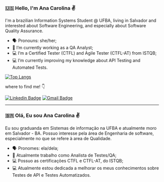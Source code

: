 ### :us: Hello, I'm Ana Carolina ✌️

I'm a brazilian Information Systems Student @ UFBA, living in Salvador and interested about Software Engineering, and especially about Software Quality Assurance.

- 🗣️ Pronouns: she/her;
- 🐞 I’m currently working as a QA Analyst;
- 💻 I’m a Certified Tester (CTFL) and Agile Tester (CTFL-AT) from ISTQB;
- 💻 I’m currently improving my knowledge about API Testing and Automated Tests.


[![Top Langs](https://github-readme-stats.vercel.app/api/top-langs/?username=anacarolinacerqueira&layout=compact&hide=none&exclude_repo=spongebob-website,lardecor-loja&langs_count=8&count_private=false&theme=flag-india)](https://github.com/anuraghazra/github-readme-stats)

where to find me! 👇

[![Linkedin Badge](https://img.shields.io/badge/-LinkedIn-0a66c2?style=flat-square&logo=Linkedin&logoColor=white&link=https://www.linkedin.com/in/anacarolinacerqueira)](https://www.linkedin.com/in/anacarolinacerqueira/) 
[![Gmail Badge](https://img.shields.io/badge/cf.anacarolina@gmail.com-ff3c00?style=flat-square&logo=Gmail&logoColor=white&link=mailto:cf.anacarolina@gmail.com)](mailto:cf.anacarolina@gmail.com)

___

### :brazil: Olá, Eu sou Ana Carolina ✌️

Eu sou graduanda em Sistemas de informação na UFBA e atualmente moro em Salvador - BA. Possuo interesse pela área de Engenharia de software, especialmente no que se refere à area de Qualidade.

- 🗣️ Pronomes: ela/dela;
- 🐞 Atualmente trabalho como Analista de Testes/QA;
- 💻 Possuo as certificações CTFL e CTFL-AT, do ISTQB;
- 💻 Atualmente estou dedicada a melhorar os meus conhecimentos sobre Testes de API e Testes Automatizados.
